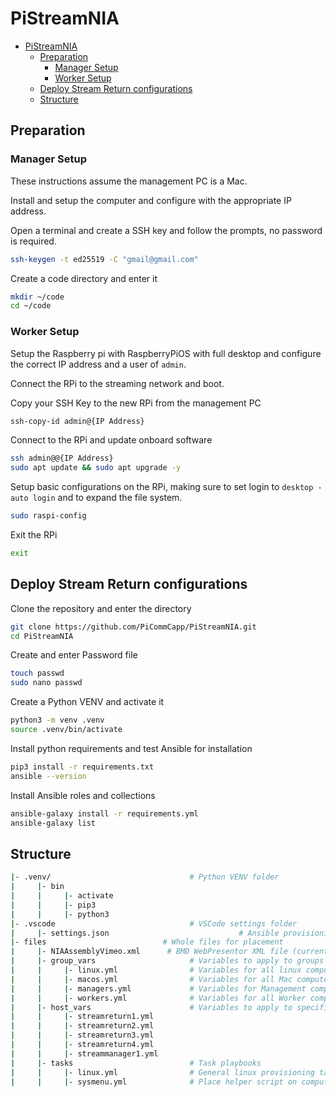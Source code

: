 # PiStreamNIA

- [PiStreamNIA](#pistreamnia)
  - [Preparation](#preparation)
    - [Manager Setup](#manager-setup)
    - [Worker Setup](#worker-setup)
  - [Deploy Stream Return configurations](#deploy-stream-return-configurations)
  - [Structure](#structure)

## Preparation

### Manager Setup

These instructions assume the management PC is a Mac.

Install and setup the computer and configure with the appropriate IP address.

Open a terminal and create a SSH key and follow the prompts, no password is required.

```sh
ssh-keygen -t ed25519 -C "gmail@gmail.com"
```

Create a code directory and enter it

```sh
mkdir ~/code
cd ~/code
```

### Worker Setup

Setup the Raspberry pi with RaspberryPiOS with full desktop and configure the correct IP address and a user of `admin`.

Connect the RPi to the streaming network and boot.

Copy your SSH Key to the new RPi from the management PC

```sh
ssh-copy-id admin@{IP Address}
```

Connect to the RPi and update onboard software

```sh
ssh admin@@{IP Address}
sudo apt update && sudo apt upgrade -y
```

Setup basic configurations on the RPi, making sure to set login to `desktop - auto login` and to expand the file system.

```sh
sudo raspi-config
```

Exit the RPi

```sh
exit
```

## Deploy Stream Return configurations

Clone the repository and enter the directory

```sh
git clone https://github.com/PiCommCapp/PiStreamNIA.git
cd PiStreamNIA
```

Create and enter Password file

```sh
touch passwd
sudo nano passwd
```

Create a Python VENV and activate it

```sh
python3 -m venv .venv
source .venv/bin/activate
```

Install python requirements and test Ansible for installation

```sh
pip3 install -r requirements.txt
ansible --version
```

Install Ansible roles and collections

```sh
ansible-galaxy install -r requirements.yml
ansible-galaxy list
```

## Structure

```bash
|- .venv/                               # Python VENV folder
|     |- bin
|     |     |- activate
|     |     |- pip3
|     |     |- python3
|- .vscode                              # VSCode settings folder
|     |- settings.json                             # Ansible provisioning Folder
|- files                          # Whole files for placement
|     |- NIAAssemblyVimeo.xml      # BMD WebPresentor XML file (currently not working!!!)
|     |- group_vars                     # Variables to apply to groups
|     |     |- linux.yml                # Variables for all linux computers
|     |     |- macos.yml                # Variables for all Mac computers
|     |     |- managers.yml             # Variables for Management computers
|     |     |- workers.yml              # Variables for all Worker computers
|     |- host_vars                      # Variables to apply to specific computers
|     |     |- streamreturn1.yml
|     |     |- streamreturn2.yml
|     |     |- streamreturn3.yml
|     |     |- streamreturn4.yml
|     |     |- streammanager1.yml
|     |- tasks                          # Task playbooks
|     |     |- linux.yml                # General linux provisioning tasks
|     |     |- sysmenu.yml              # Place helper script on computers
